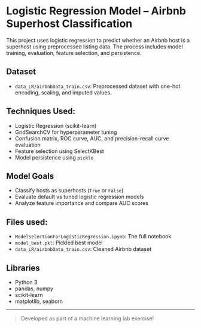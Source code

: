 # Logistic Regression Model – Airbnb Superhost Classification

This project uses logistic regression to predict whether an Airbnb host is a superhost using preprocessed listing data. The process includes model training, evaluation, feature selection, and persistence.

## Dataset
- `data_LR/airbnbData_train.csv`: Preprocessed dataset with one-hot encoding, scaling, and imputed values.

## Techniques Used:
- Logistic Regression (scikit-learn)
- GridSearchCV for hyperparameter tuning
- Confusion matrix, ROC curve, AUC, and precision-recall curve evaluation
- Feature selection using SelectKBest
- Model persistence using `pickle`

## Model Goals
- Classify hosts as superhosts (`True` or `False`)
- Evaluate default vs tuned logistic regression models
- Analyze feature importance and compare AUC scores

## Files used:
- `ModelSelectionForLogisticRegression.ipynb`: The full notebook
- `model_best.pkl`: Pickled best model
- `data_LR/airbnbData_train.csv`: Cleaned Airbnb dataset

## Libraries
- Python 3
- pandas, numpy
- scikit-learn
- matplotlib, seaborn

---

> Developed as part of a machine learning lab exercise!

